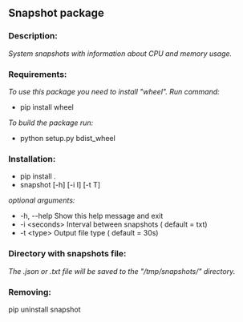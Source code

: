 ## **Snapshot** package

### Description:
*System snapshots with information about CPU and memory usage.*

### Requirements:

*To use this package you need to install "wheel". Run command:*
- pip install wheel

*To build the package run:*
- python setup.py bdist_wheel

### Installation:
- pip install .
- snapshot [-h] [-i I] [-t T]

*optional arguments:*
 * -h, --help         Show this help message and exit
 * -i  \<seconds\>    Interval between snapshots ( default = txt)
 * -t  \<type\>       Output file type ( default = 30s)

### Directory with snapshots file:
*The .json or .txt file will be saved to the "/tmp/snapshots/" directory.*

### Removing:
pip uninstall snapshot
